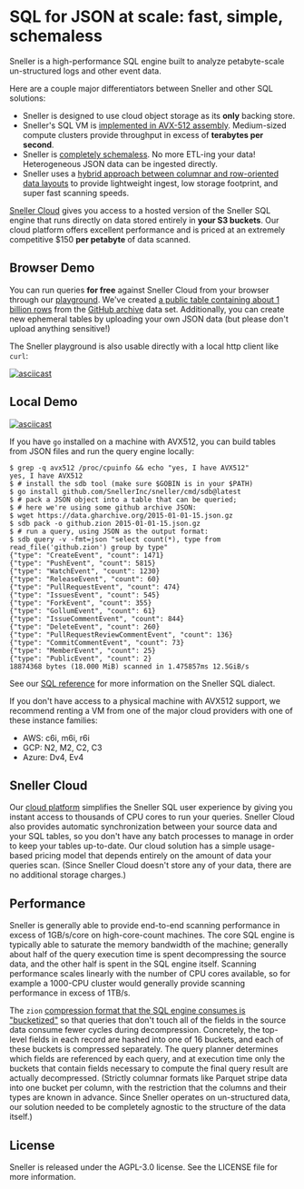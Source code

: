 # SQL for JSON at scale: fast, simple, schemaless

Sneller is a high-performance SQL engine built to analyze
petabyte-scale un-structured logs and other event data.

Here are a couple major differentiators between Sneller and other SQL solutions:

 <!-- TODO: Add link to "explaining" blog post for next topic as well -->
 - Sneller is designed to use cloud object storage as its **only** backing store.
 - Sneller's SQL VM is [implemented in AVX-512 assembly](https://sneller.io/blog/2023/03/22/sql-vm-in-avx-512/).
   Medium-sized compute clusters provide throughput in excess of **terabytes per second**.
 - Sneller is [completely schemaless](https://sneller.io/blog/2023/03/21/why-schemaless/).
   No more ETL-ing your data! Heterogeneous JSON data can be ingested directly.
 - Sneller uses a [hybrid approach between columnar and row-oriented data layouts](https://sneller-dev.io/blog/2023/03/27/zion-format/)
   to provide lightweight ingest, low storage footprint, and super fast scanning speeds.

[Sneller Cloud](https://console.sneller.io/register) gives you access to a hosted version of the Sneller SQL engine
that runs directly on data stored entirely in **your S3 buckets**.
Our cloud platform offers excellent performance and is priced at an extremely competitive \$150 **per petabyte** of data scanned.

<!-- TODO: Grafana Demo -->

## Browser Demo

You can run queries **for free** against Sneller Cloud from your browser through our [playground](https://sneller.io/playground).
We've created [a public table containing about 1 billion rows](https://sneller.io/playground) from the [GitHub archive](https://www.gharchive.org) data set.
Additionally, you can create new ephemeral tables by uploading your own JSON data (but please don't upload anything sensitive!)

The Sneller playground is also usable directly with a local http client like `curl`:

[![asciicast](https://asciinema.org/a/580308.svg)](https://asciinema.org/a/580308)

## Local Demo

[![asciicast](https://asciinema.org/a/eOjVUwlA7ZYXTGtC6PpsupR2O.svg)](https://asciinema.org/a/eOjVUwlA7ZYXTGtC6PpsupR2O)

If you have `go` installed on a machine with AVX512, you can build tables
from JSON files and run the query engine locally:

```console
$ grep -q avx512 /proc/cpuinfo && echo "yes, I have AVX512"
yes, I have AVX512
$ # install the sdb tool (make sure $GOBIN is in your $PATH)
$ go install github.com/SnellerInc/sneller/cmd/sdb@latest
$ # pack a JSON object into a table that can be queried;
$ # here we're using some github archive JSON:
$ wget https://data.gharchive.org/2015-01-01-15.json.gz
$ sdb pack -o github.zion 2015-01-01-15.json.gz
$ # run a query, using JSON as the output format:
$ sdb query -v -fmt=json "select count(*), type from read_file('github.zion') group by type"
{"type": "CreateEvent", "count": 1471}
{"type": "PushEvent", "count": 5815}
{"type": "WatchEvent", "count": 1230}
{"type": "ReleaseEvent", "count": 60}
{"type": "PullRequestEvent", "count": 474}
{"type": "IssuesEvent", "count": 545}
{"type": "ForkEvent", "count": 355}
{"type": "GollumEvent", "count": 61}
{"type": "IssueCommentEvent", "count": 844}
{"type": "DeleteEvent", "count": 260}
{"type": "PullRequestReviewCommentEvent", "count": 136}
{"type": "CommitCommentEvent", "count": 73}
{"type": "MemberEvent", "count": 25}
{"type": "PublicEvent", "count": 2}
18874368 bytes (18.000 MiB) scanned in 1.475857ms 12.5GiB/s
```

See our [SQL reference](https://sneller.io/docs/sql-reference) for more information
on the Sneller SQL dialect.

If you don't have access to a physical machine with AVX512 support,
we recommend renting a VM from one of the major cloud providers with
one of these instance families:

 - AWS: c6i, m6i, r6i
 - GCP: N2, M2, C2, C3
 - Azure: Dv4, Ev4

## Sneller Cloud

Our [cloud platform](https://console.sneller.io/register) simplifies the Sneller SQL
user experience by giving you instant access to thousands of CPU cores to run your queries.
Sneller Cloud also provides automatic synchronization between your source data and your
SQL tables, so you don't have any batch processes to manage in order to keep your tables
up-to-date. Our cloud solution has a simple usage-based pricing model that depends entirely
on the amount of data your queries scan. (Since Sneller Cloud doesn't store any of your
data, there are no additional storage charges.)

## Performance

Sneller is generally able to provide end-to-end scanning performance in excess of 1GB/s/core
on high-core-count machines. The core SQL engine is typically able to saturate the memory
bandwidth of the machine; generally about half of the query execution time is spent
decompressing the source data, and the other half is spent in the SQL engine itself.
Scanning performance scales linearly with the number of CPU cores available,
so for example a 1000-CPU cluster would generally provide scanning performance
in excess of 1TB/s.

The `zion` [compression format that the SQL engine consumes is "bucketized"](https://sneller.io/blog/2023/03/27/zion-format/) so that
queries that don't touch all of the fields in the source data consume fewer cycles
during decompression. Concretely, the top-level fields in each record are hashed
into one of 16 buckets, and each of these buckets is compressed separately.
The query planner determines which fields are referenced by each query, and at
execution time only the buckets that contain fields necessary to compute the final
query result are actually decompressed. (Strictly columnar formats like Parquet
stripe data into one bucket per column, with the restriction that the columns
and their types are known in advance. Since Sneller operates on un-structured
data, our solution needed to be completely agnostic to the structure of the data itself.)

<!-- FIXME: add a link to a blog post about the zion format -->

## License

Sneller is released under the AGPL-3.0 license. See the LICENSE file for more information.

